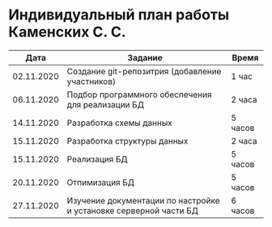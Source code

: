# Индивидуальный план работы Каменских С. С.

| Дата           | Задание                                                            | Время     |
|----------------|--------------------------------------------------------------------|-----------|
| 02.11.2020     | Создание git-репозитрия (добавление участников)                    | 1 час     |
| 06.11.2020     | Подбор программного обеспечения для реализации БД                  | 2 часа    |
| 14.11.2020     | Разработка схемы данных                                            | 5 часов   |
| 15.11.2020     | Разработка структуры данных                                        | 2 часа    |
| 15.11.2020     | Реализация БД                                                      | 5 часов   |
| 20.11.2020     | Отпимизация БД                                                     | 5 часов   |
| 27.11.2020     | Изучение документации по настройке и установке серверной части БД  | 6 часов   |
